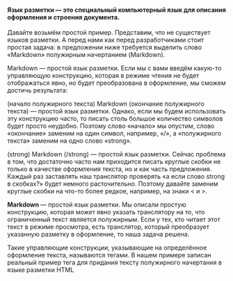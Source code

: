 #### Язык разметки — это специальный компьютерный язык для описания оформления и строения документа.

Давайте возьмём простой пример. Представим, что не существует языков разметки. А перед нами как перед разработчиками стоит простая задача: в предложении ниже требуется выделить слово «Markdown» полужирным начертанием (Markdown).

Markdown — простой язык разметки.
Если мы с вами введём какую-то управляющую конструкцию, которая в режиме чтения не будет отображаться явно, но будет преобразована в оформление, мы сможем достичь результата:

(начало полужирного текста) Markdown (окончание полужирного текста) — простой язык разметки.
Однако, если мы будем использовать эту конструкцию часто, то писать столь большое количество символов будет просто неудобно. Поэтому слово «начало» мы опустим, слово «окончание» заменим на один символ, например, «/», а «полужирного текста» заменим на одно слово «strong».

(strong) Markdown (/strong) — простой язык разметки.
Сейчас проблема в том, что достаточно часто нам приходится писать круглые скобки не только в качестве оформления текста, но и как часть предложения. Каждый раз заставлять наш транслятор проверять «а если слово strong в скобках?» будет немного расточительно. Поэтому давайте заменим круглые скобки на что-то более редкое, например, на знаки < и >.

<strong> Markdown </strong> — простой язык разметки.
Мы описали простую конструкцию, которая может явно указать транслятору на то, что ограниченный текст является полужирным. Если у тех, кто читает этот текст в режиме просмотра, есть транслятор, который преобразует указанную разметку в оформление, то наша задача решена.

Такие управляющие конструкции, указывающие на определённое оформление текста, называются тегами. В нашем примере записан реальный пример тега для придания тексту полужирного начертания в языке разметки HTML 
